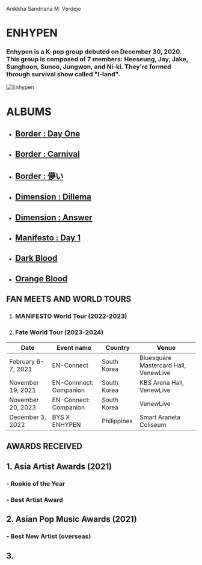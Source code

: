 Anikkha Sandriana M. Verdejo
# **ENHYPEN**
### Enhypen is a K-pop group debuted on December 30, 2020. This group is composed of 7 members: Heeseung, Jay, Jake, Sunghoon, Sunoo, Jungwon, and Ni-ki. They're formed through survival show called "I-land". 
![Enhypen](https://tse1.mm.bing.net/th?id=OIP.T0KIuAw3QwwD5hHUGjK2pQHaFm&pid=Api&P=0&h=180)
# **ALBUMS**
- ## [Border : Day One](https://open.spotify.com/album/3YxF7jTnpdNepWbO42f8lH?si=qsn7zmUUQliFsjPWsMmyIQ)
- ## [Border : Carnival](https://open.spotify.com/album/4LGYBcRsteiXjcPD4QQvxv?si=s85iETCFTEer7WnkyCjCzg)
- ## [Border : 儚い](https://open.spotify.com/album/05UNmVxVeG3XwkfrcXls5g?si=tkL25SwKTemuQvF0fJq2Cg)
- ## [Dimension : Dillema](https://open.spotify.com/album/5jGRqioNCSWZGBl3QmyuFI?si=CdkLwOzVRvORgI6nQhIpaw)
- ## [Dimension : Answer](https://open.spotify.com/album/3nOj9hsnptBEDt9ie2lra5?si=7bIffT4ZRtW6JLNlU9kEBA)
- ## [Manifesto : Day 1](https://open.spotify.com/album/5J8MNLLViH5zqM6VoGErz8?si=4vHzW0D6RLOv1K7-CCwdXw)
- ## [Dark Blood](https://open.spotify.com/album/7q65W5gVANjh1j1KXLeU0f?si=-iPNUgqxQqOjO_eldbJeDA)
- ## [Orange Blood](https://open.spotify.com/album/7q65W5gVANjh1j1KXLeU0f?si=2JCuq2QtSHONS--gIz3aVg)
## **FAN MEETS AND WORLD TOURS**
1. ### MANIFESTO World Tour (2022-2023)
2. ### Fate World Tour (2023-2024)
| Date | Event name | Country | Venue |
| ----------- | ----------- | ------- | ---------|
| February 6-7, 2021 | EN-Connect | South Korea | Bluesquare Mastercard Hall, VenewLive |
| November 19, 2021 | EN-Connnect: Companion | South Korea | KBS Arena Hall, VenewLive |
| November 20, 2023 | EN-Connect: Companion | South Korea | VenewLive |
| December 3, 2022 | BYS X ENHYPEN | Philippines | Smart Araneta Coliseum |
## **AWARDS RECEIVED**
## 1. Asia Artist Awards (2021)
   ### - Rookie of the Year
   ### - Best Artist Award
## 2. Asian Pop Music Awards (2021)
   ### - Best New Artist (overseas)
## 3.
